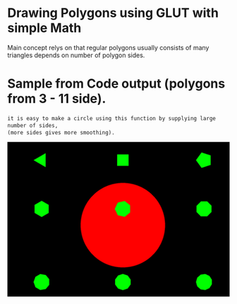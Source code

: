 # Drawing Polygons using GLUT with simple Math


Main concept relys on that regular polygons usually consists of many triangles depends on number of polygon sides.


# Sample from Code output (polygons from 3 - 11 side).

	it is easy to make a circle using this function by supplying large number of sides,
	(more sides gives more smoothing).

![](sample_test.png)

